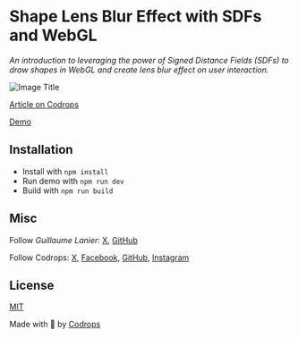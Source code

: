 # Shape Lens Blur Effect with SDFs and WebGL

*An introduction to leveraging the power of Signed Distance Fields (SDFs) to draw shapes in WebGL and create lens blur effect on user interaction.*

![Image Title](https://generative-placeholders.glitch.me/image?width=800&height=600")

[Article on Codrops](https://tympanus.net/codrops/?p=77970)

[Demo](http://tympanus.net/Development/.../)

## Installation

- Install with `npm install`
- Run demo with `npm run dev`
- Build with `npm run build`

## Misc

Follow *Guillaume Lanier*: [X](https://x.com/guilanier), [GitHub](https://github.com/guilanier) 

Follow Codrops: [X](http://www.X.com/codrops), [Facebook](http://www.facebook.com/codrops), [GitHub](https://github.com/codrops), [Instagram](https://www.instagram.com/codropsss/)

## License
[MIT](LICENSE)

Made with :blue_heart:  by [Codrops](http://www.codrops.com)





